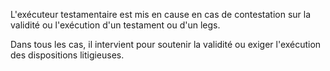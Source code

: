 L'exécuteur testamentaire est mis en cause en cas de contestation sur la validité ou l'exécution d'un testament ou d'un legs.

Dans tous les cas, il intervient pour soutenir la validité ou exiger l'exécution des dispositions litigieuses.
